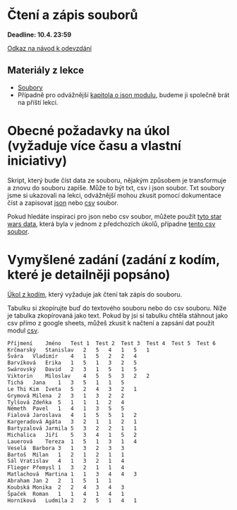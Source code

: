 # Čtení a zápis souborů

**Deadline: 10.4. 23:59**

[Odkaz na návod k odevzdání](https://docs.google.com/presentation/d/1iVXiZC8hUy9Irxxqebdaaz7-uTkuJT16/edit?usp=sharing&ouid=104337294426056946104&rtpof=true&sd=true)

## Materiály z lekce
* [Soubory](https://kodim.cz/czechitas/python-data/zaklady-programovani/soubory)
* Případně pro odvážnější [kapitola o json modulu](https://kodim.cz/czechitas/python-data/zaklady-programovani/slovniky-json/#format-json), budeme ji společně brát na příští lekci.

# Obecné požadavky na úkol (vyžaduje více času a vlastní iniciativy)

Skript, který bude číst data ze souboru, nějakým způsobem je transformuje a znovu do souboru zapíše. Může to být txt, csv i json soubor. Txt soubory jsme si ukazovali na lekci, odvážnější mohou zkusit pomocí dokumentace číst a zapisovat [json](https://docs.python.org/3/library/json.html) nebo [csv](https://docs.python.org/3/library/csv.html) soubor.

Pokud hledáte inspiraci pro json nebo csv soubor, můžete použít [tyto star wars data](star_wars.json), která byla v jednom z předchozích úkolů, případne [tento csv soubor](znamky.csv).

# Vymyšlené zadání (zadání z kodím, které je detailněji popsáno)

[Úkol z kodím](https://kodim.cz/czechitas/python-data/zaklady-programovani/soubory/#exc-preznamkovani), který vyžaduje jak čtení tak zápis do souboru.

Tabulku si zkopírujte buď do textového souboru nebo do csv souboru. Níže je tabulka zkopírovaná jako text. Pokud by jsi si tabulku chtěla stáhnout jako csv přímo z google sheets, můžeš zkusit k načtení a zapsání dat použít modul [csv](https://docs.python.org/3/library/csv.html).

```txt
Příjmení	Jméno	Test 1	Test 2	Test 3	Test 4	Test 5	Test 6
Krčmarský	Stanislav	2	5	4	1	5	1
Švára	Vladimír	4	1	5	2	2	4
Barvíková	Erika	1	5	1	3	2	5
Swárovský	David	2	3	1	5	1	5
Viktorin	Miloslav	4	5	5	3	2	2
Tichá	Jana	1	3	5	1	1	5
Le Thi Kim	Iveta	5	2	4	3	2	1
Grymová	Milena	2	3	1	3	2	2
Tylšová	Zdeňka	5	1	1	1	2	4
Németh	Pavel	1	4	1	3	5	5
Fialová	Jaroslava	4	1	5	5	1	2
Kargeradová	Agáta	3	2	1	1	2	1
Bartyzalová	Jarmila	5	3	2	2	1	1
Michalica	Jiří	5	3	4	1	5	2
Lauerová	Tereza	1	5	1	3	1	4
Veselá	Barbora	3	1	3	2	3	3
Bartoš	Milan	1	2	1	2	1	1
Sál	Vratislav	4	1	3	2	1	4
Flieger	Přemysl	1	3	2	1	1	4
Matlachová	Martina	1	1	3	4	4	3
Abraham	Jan	2	2	1	5	1	1
Koubská	Monika	2	2	4	3	4	3
Špaček	Roman	1	1	4	1	4	1
Horníková	Ludmila	2	2	5	1	4	1
```
